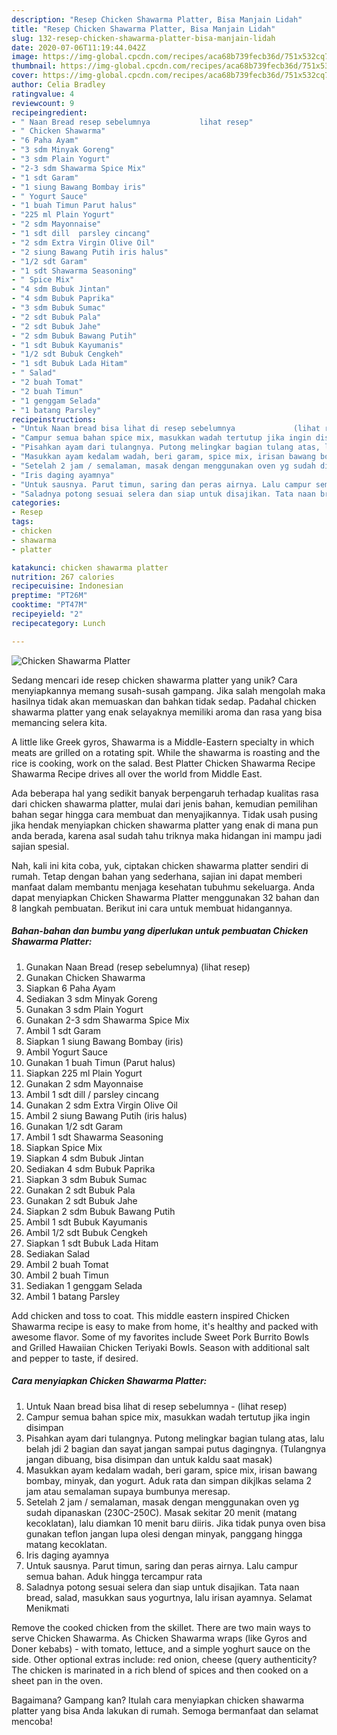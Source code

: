 ```yaml
---
description: "Resep Chicken Shawarma Platter, Bisa Manjain Lidah"
title: "Resep Chicken Shawarma Platter, Bisa Manjain Lidah"
slug: 132-resep-chicken-shawarma-platter-bisa-manjain-lidah
date: 2020-07-06T11:19:44.042Z
image: https://img-global.cpcdn.com/recipes/aca68b739fecb36d/751x532cq70/chicken-shawarma-platter-foto-resep-utama.jpg
thumbnail: https://img-global.cpcdn.com/recipes/aca68b739fecb36d/751x532cq70/chicken-shawarma-platter-foto-resep-utama.jpg
cover: https://img-global.cpcdn.com/recipes/aca68b739fecb36d/751x532cq70/chicken-shawarma-platter-foto-resep-utama.jpg
author: Celia Bradley
ratingvalue: 4
reviewcount: 9
recipeingredient:
- " Naan Bread resep sebelumnya           lihat resep"
- " Chicken Shawarma"
- "6 Paha Ayam"
- "3 sdm Minyak Goreng"
- "3 sdm Plain Yogurt"
- "2-3 sdm Shawarma Spice Mix"
- "1 sdt Garam"
- "1 siung Bawang Bombay iris"
- " Yogurt Sauce"
- "1 buah Timun Parut halus"
- "225 ml Plain Yogurt"
- "2 sdm Mayonnaise"
- "1 sdt dill  parsley cincang"
- "2 sdm Extra Virgin Olive Oil"
- "2 siung Bawang Putih iris halus"
- "1/2 sdt Garam"
- "1 sdt Shawarma Seasoning"
- " Spice Mix"
- "4 sdm Bubuk Jintan"
- "4 sdm Bubuk Paprika"
- "3 sdm Bubuk Sumac"
- "2 sdt Bubuk Pala"
- "2 sdt Bubuk Jahe"
- "2 sdm Bubuk Bawang Putih"
- "1 sdt Bubuk Kayumanis"
- "1/2 sdt Bubuk Cengkeh"
- "1 sdt Bubuk Lada Hitam"
- " Salad"
- "2 buah Tomat"
- "2 buah Timun"
- "1 genggam Selada"
- "1 batang Parsley"
recipeinstructions:
- "Untuk Naan bread bisa lihat di resep sebelumnya             (lihat resep)"
- "Campur semua bahan spice mix, masukkan wadah tertutup jika ingin disimpan"
- "Pisahkan ayam dari tulangnya. Putong melingkar bagian tulang atas, lalu belah jdi 2 bagian dan sayat jangan sampai putus dagingnya. (Tulangnya jangan dibuang, bisa disimpan dan untuk kaldu saat masak)"
- "Masukkan ayam kedalam wadah, beri garam, spice mix, irisan bawang bombay, minyak, dan yogurt. Aduk rata dan simpan dikjlkas selama 2 jam atau semalaman supaya bumbunya meresap."
- "Setelah 2 jam / semalaman, masak dengan menggunakan oven yg sudah dipanaskan (230C-250C). Masak sekitar 20 menit (matang kecoklatan), lalu diamkan 10 menit baru diiris. Jika tidak punya oven bisa gunakan teflon jangan lupa olesi dengan minyak, panggang hingga matang kecoklatan."
- "Iris daging ayamnya"
- "Untuk sausnya. Parut timun, saring dan peras airnya. Lalu campur semua bahan. Aduk hingga tercampur rata"
- "Saladnya potong sesuai selera dan siap untuk disajikan. Tata naan bread, salad, masukkan saus yogurtnya, lalu irisan ayamnya. Selamat Menikmati"
categories:
- Resep
tags:
- chicken
- shawarma
- platter

katakunci: chicken shawarma platter 
nutrition: 267 calories
recipecuisine: Indonesian
preptime: "PT26M"
cooktime: "PT47M"
recipeyield: "2"
recipecategory: Lunch

---
```



![Chicken Shawarma Platter](https://img-global.cpcdn.com/recipes/aca68b739fecb36d/751x532cq70/chicken-shawarma-platter-foto-resep-utama.jpg)

Sedang mencari ide resep chicken shawarma platter yang unik? Cara menyiapkannya memang susah-susah gampang. Jika salah mengolah maka hasilnya tidak akan memuaskan dan bahkan tidak sedap. Padahal chicken shawarma platter yang enak selayaknya memiliki aroma dan rasa yang bisa memancing selera kita.

A little like Greek gyros, Shawarma is a Middle-Eastern specialty in which meats are grilled on a rotating spit. While the shawarma is roasting and the rice is cooking, work on the salad. Best Platter Chicken Shawarma Recipe Shawarma Recipe drives all over the world from Middle East.

Ada beberapa hal yang sedikit banyak berpengaruh terhadap kualitas rasa dari chicken shawarma platter, mulai dari jenis bahan, kemudian pemilihan bahan segar hingga cara membuat dan menyajikannya. Tidak usah pusing jika hendak menyiapkan chicken shawarma platter yang enak di mana pun anda berada, karena asal sudah tahu triknya maka hidangan ini mampu jadi sajian spesial.


Nah, kali ini kita coba, yuk, ciptakan chicken shawarma platter sendiri di rumah. Tetap dengan bahan yang sederhana, sajian ini dapat memberi manfaat dalam membantu menjaga kesehatan tubuhmu sekeluarga. Anda dapat menyiapkan Chicken Shawarma Platter menggunakan 32 bahan dan 8 langkah pembuatan. Berikut ini cara untuk membuat hidangannya.

<!--inarticleads1-->

##### Bahan-bahan dan bumbu yang diperlukan untuk pembuatan Chicken Shawarma Platter:

1. Gunakan  Naan Bread (resep sebelumnya)           (lihat resep)
1. Gunakan  Chicken Shawarma
1. Siapkan 6 Paha Ayam
1. Sediakan 3 sdm Minyak Goreng
1. Gunakan 3 sdm Plain Yogurt
1. Gunakan 2-3 sdm Shawarma Spice Mix
1. Ambil 1 sdt Garam
1. Siapkan 1 siung Bawang Bombay (iris)
1. Ambil  Yogurt Sauce
1. Gunakan 1 buah Timun (Parut halus)
1. Siapkan 225 ml Plain Yogurt
1. Gunakan 2 sdm Mayonnaise
1. Ambil 1 sdt dill / parsley cincang
1. Gunakan 2 sdm Extra Virgin Olive Oil
1. Ambil 2 siung Bawang Putih (iris halus)
1. Gunakan 1/2 sdt Garam
1. Ambil 1 sdt Shawarma Seasoning
1. Siapkan  Spice Mix
1. Siapkan 4 sdm Bubuk Jintan
1. Sediakan 4 sdm Bubuk Paprika
1. Siapkan 3 sdm Bubuk Sumac
1. Gunakan 2 sdt Bubuk Pala
1. Gunakan 2 sdt Bubuk Jahe
1. Siapkan 2 sdm Bubuk Bawang Putih
1. Ambil 1 sdt Bubuk Kayumanis
1. Ambil 1/2 sdt Bubuk Cengkeh
1. Siapkan 1 sdt Bubuk Lada Hitam
1. Sediakan  Salad
1. Ambil 2 buah Tomat
1. Ambil 2 buah Timun
1. Sediakan 1 genggam Selada
1. Ambil 1 batang Parsley


Add chicken and toss to coat. This middle eastern inspired Chicken Shawarma recipe is easy to make from home, it&#39;s healthy and packed with awesome flavor. Some of my favorites include Sweet Pork Burrito Bowls and Grilled Hawaiian Chicken Teriyaki Bowls. Season with additional salt and pepper to taste, if desired. 

<!--inarticleads2-->

##### Cara menyiapkan Chicken Shawarma Platter:

1. Untuk Naan bread bisa lihat di resep sebelumnya -             (lihat resep)
1. Campur semua bahan spice mix, masukkan wadah tertutup jika ingin disimpan
1. Pisahkan ayam dari tulangnya. Putong melingkar bagian tulang atas, lalu belah jdi 2 bagian dan sayat jangan sampai putus dagingnya. (Tulangnya jangan dibuang, bisa disimpan dan untuk kaldu saat masak)
1. Masukkan ayam kedalam wadah, beri garam, spice mix, irisan bawang bombay, minyak, dan yogurt. Aduk rata dan simpan dikjlkas selama 2 jam atau semalaman supaya bumbunya meresap.
1. Setelah 2 jam / semalaman, masak dengan menggunakan oven yg sudah dipanaskan (230C-250C). Masak sekitar 20 menit (matang kecoklatan), lalu diamkan 10 menit baru diiris. Jika tidak punya oven bisa gunakan teflon jangan lupa olesi dengan minyak, panggang hingga matang kecoklatan.
1. Iris daging ayamnya
1. Untuk sausnya. Parut timun, saring dan peras airnya. Lalu campur semua bahan. Aduk hingga tercampur rata
1. Saladnya potong sesuai selera dan siap untuk disajikan. Tata naan bread, salad, masukkan saus yogurtnya, lalu irisan ayamnya. Selamat Menikmati


Remove the cooked chicken from the skillet. There are two main ways to serve Chicken Shawarma. As Chicken Shawarma wraps (like Gyros and Doner kebabs) - with tomato, lettuce, and a simple yoghurt sauce on the side. Other optional extras include: red onion, cheese (query authenticity? The chicken is marinated in a rich blend of spices and then cooked on a sheet pan in the oven. 

Bagaimana? Gampang kan? Itulah cara menyiapkan chicken shawarma platter yang bisa Anda lakukan di rumah. Semoga bermanfaat dan selamat mencoba!
